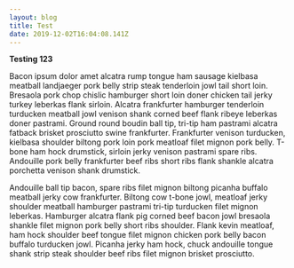 ```yaml
---
layout: blog
title: Test
date: 2019-12-02T16:04:08.141Z
---
```

**Testing 123**

Bacon ipsum dolor amet alcatra rump tongue ham sausage kielbasa meatball landjaeger pork belly strip steak tenderloin jowl tail short loin. Bresaola pork chop chislic hamburger short loin doner chicken tail jerky turkey leberkas flank sirloin. Alcatra frankfurter hamburger tenderloin turducken meatball jowl venison shank corned beef flank ribeye leberkas doner pastrami. Ground round boudin ball tip, tri-tip ham pastrami alcatra fatback brisket prosciutto swine frankfurter. Frankfurter venison turducken, kielbasa shoulder biltong pork loin pork meatloaf filet mignon pork belly. T-bone ham hock drumstick, sirloin jerky venison pastrami spare ribs. Andouille pork belly frankfurter beef ribs short ribs flank shankle alcatra porchetta venison shank drumstick.



Andouille ball tip bacon, spare ribs filet mignon biltong picanha buffalo meatball jerky cow frankfurter. Biltong cow t-bone jowl, meatloaf jerky shoulder meatball hamburger pastrami tri-tip turducken filet mignon leberkas. Hamburger alcatra flank pig corned beef bacon jowl bresaola shankle filet mignon pork belly short ribs shoulder. Flank kevin meatloaf, ham hock shoulder beef tongue filet mignon chicken pork belly bacon buffalo turducken jowl. Picanha jerky ham hock, chuck andouille tongue shank strip steak shoulder beef ribs filet mignon brisket prosciutto.
